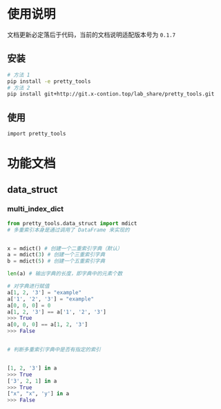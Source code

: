 # 使用说明

文档更新必定落后于代码，当前的文档说明适配版本号为 `0.1.7`

## 安装

```bash
# 方法 1
pip install -e pretty_tools
# 方法 2
pip install git+http://git.x-contion.top/lab_share/pretty_tools.git

```

## 使用

```bash
import pretty_tools

```

# 功能文档

## data_struct

### multi_index_dict

```python
from pretty_tools.data_struct import mdict
# 多重索引本身是通过调用了 DataFrame 来实现的


x = mdict() # 创建一个二重索引字典（默认）
a = mdict(3) # 创建一个三重索引字典
b = mdict(5) # 创建一个五重索引字典

len(a) # 输出字典的长度，即字典中的元素个数

# 对字典进行赋值
a[1, 2, '3'] = "example"
a['1', '2', '3'] = "example"
a[0, 0, 0] = 0
a[1, 2, '3'] == a['1', '2', '3']
>>> True
a[0, 0, 0] == a[1, 2, '3']
>>> False


# 判断多重索引字典中是否有指定的索引


[1, 2, '3'] in a
>>> True
['3', 2, 1] in a
>>> True
["x", "x", 'y'] in a
>>> False

```
